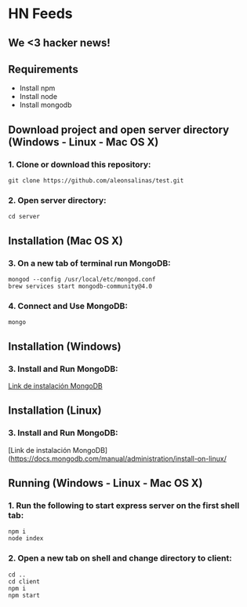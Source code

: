 # HN Feeds
## We <3 hacker news!

## Requirements
- Install npm
- Install node
- Install mongodb

## Download project and open server directory (Windows - Linux - Mac OS X)

### 1. Clone or download this repository:
```shell
git clone https://github.com/aleonsalinas/test.git
```
### 2. Open server directory:
```shell
cd server
```
## Installation (Mac OS X)

### 3. On a new tab of terminal run MongoDB:
```shell
mongod --config /usr/local/etc/mongod.conf
brew services start mongodb-community@4.0
```
### 4. Connect and Use MongoDB:
```shell
mongo
```
## Installation (Windows)

### 3. Install and Run MongoDB:
[Link de instalación MongoDB](https://docs.mongodb.com/manual/tutorial/install-mongodb-on-windows/)

## Installation (Linux)

### 3. Install and Run MongoDB:
[Link de instalación MongoDB](https://docs.mongodb.com/manual/administration/install-on-linux/

## Running (Windows - Linux - Mac OS X)
### 1. Run the following to start express server on the first shell tab:
```shell
npm i
node index
```
### 2. Open a new tab on shell and change directory to client:
```shell
cd ..
cd client
npm i
npm start
```
```
